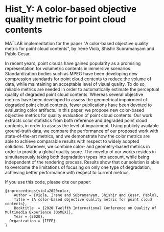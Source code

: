 # Hist_Y: A color-based objective quality metric for point cloud contents

MATLAB implementation for the paper "A color-based objective quality metric for point cloud contents", by Irene Viola, Shishir Subramanyam and Pablo Cesar.

In recent years, point clouds have gained popularity as a promising representation for volumetric contents in immersive scenarios. Standardization bodies such as MPEG have been developing new compression standards for point cloud contents to reduce the volume of data, while maintaining an acceptable level of visual quality. To do so, reliable metrics are needed in order to automatically estimate the perceptual quality of degraded point cloud contents. Whereas several objective metrics have been developed to assess the geometrical impairment of degraded point cloud contents, fewer publications have been devoted to evaluating color artifacts.
In this paper, we propose new color-based objective metrics for quality evaluation of point cloud contents. Our work extracts color statistics from both reference and degraded point cloud contents, in order to assess the level of impairment.
Using publicly available ground-truth data, we compare the performance of our proposed work with state-of-the-art metrics, and we demonstrate how the color metrics are able to achieve comparable results with respect to widely adopted solutions. 
Moreover, we combine color- and geometry-based metrics in order to provide a global quality score. The novelty of our works resides in simultaneously taking both degradation types into account, while being independent of the rendering process.
Results show that our solution is able to overcome the limitations of focusing on only one type of degradation, achieving better performance with respect to current metrics.

If you use this code, please cite our paper:

    @inproceedings{viola2020color,
	    Author = {Viola, Irene and Subramanyam, Shishir and Cesar, Pablo},
	    Title = {A color-based objective quality metric for point cloud contents},
	    Booktitle  = {2020 Twelfth International Conference on Quality of Multimedia Experience (QoMEX)},
	    Year = {2020},
      Organization = {IEEE}
    }
